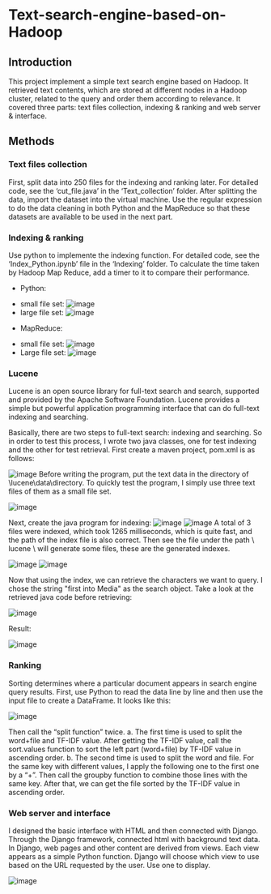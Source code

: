# Text-search-engine-based-on-Hadoop

## Introduction
This project implement a simple text search engine based on Hadoop. It retrieved text contents, which are stored at different nodes in a Hadoop cluster, related to the query and order them according to relevance. It covered three parts: text files collection, indexing & ranking and web server & interface.

## Methods
### Text files collection
First, split data into 250 files for the indexing and ranking later. For detailed code, see the ‘cut_file.java’ in the ‘Text_collection’ folder.
After splitting the data, import the dataset into the virtual machine. Use the regular expression to do the data cleaning in both Python and the MapReduce so that these datasets are available to be used in the next part.

### Indexing & ranking
Use python to implemente the indexing function. For detailed code, see the ‘Index_Python.ipynb’ file in the ‘Indexing’ folder. To calculate the time taken by Hadoop Map Reduce, add a timer to it to compare their performance.
* Python:
-	small file set:
 ![image](https://user-images.githubusercontent.com/57136383/185081395-64c0ea70-c36d-4919-9aea-207ed9a561bd.png)
-	large file set:
 ![image](https://user-images.githubusercontent.com/57136383/185081408-3185e336-59ff-4431-9f9c-cbc10823bce5.png)
 
* MapReduce:
-	small file set:
![image](https://user-images.githubusercontent.com/57136383/185081518-14007d0d-0ea5-4dbf-a468-5ad5826830cc.png)
- Large file set:
![image](https://user-images.githubusercontent.com/57136383/185081569-9d365805-69a6-4dfd-ba1d-9d1d2290d10e.png)

### Lucene

Lucene is an open source library for full-text search and search, supported and provided by the Apache Software Foundation. Lucene provides a simple but powerful application programming interface that can do full-text indexing and searching. 

Basically, there are two steps to full-text search: indexing and searching. So in order to test this process, I wrote two java classes, one for test indexing and the other for test retrieval.
First create a maven project, pom.xml is as follows:

![image](https://user-images.githubusercontent.com/57136383/185082071-b5f3ac1f-6a6c-4d1a-b90d-036bf9826392.png)
Before writing the program, put the text data in the directory of \lucene\data\directory. To quickly test the program, I simply use three text files of them as a small file set.

![image](https://user-images.githubusercontent.com/57136383/185082181-389f1cde-ccf3-46a0-a581-30666f8d8499.png)

Next, create the java program for indexing:
![image](https://user-images.githubusercontent.com/57136383/185082218-3710b863-05be-4393-bb20-01d624c49664.png)
![image](https://user-images.githubusercontent.com/57136383/185082243-d60126b3-16bb-44dc-ba9f-ede6c896b967.png)
A total of 3 files were indexed, which took 1265 milliseconds, which is quite fast, and the path of the index file is also correct. Then see the file under the path \ lucene \ will generate some files, these are the generated indexes.

![image](https://user-images.githubusercontent.com/57136383/185082405-082cd3e6-f56f-4704-bdef-e102ef673fe6.png)
![image](https://user-images.githubusercontent.com/57136383/185082426-fc6e7188-a76b-47c3-86e8-1b9ee9b59cd8.png)

Now that using the index, we can retrieve the characters we want to query. I chose the string "first into Media" as the search object. Take a look at the retrieved java code before retrieving:

![image](https://user-images.githubusercontent.com/57136383/185082717-89b335b8-5053-4d46-99e1-f41c80372d12.png)

Result:

![image](https://user-images.githubusercontent.com/57136383/185082756-ed52e58f-dfd5-45f8-9d57-5fb4a7b6b922.png)

### Ranking
Sorting determines where a particular document appears in search engine query results. First, use Python to read the data line by line and then use the input file to create a DataFrame. It looks like this:

![image](https://user-images.githubusercontent.com/57136383/185083745-c10c2069-8b52-4e22-b887-565cea931f54.png)

Then call the “split function” twice. 
a.	The first time is used to split the word+file and TF-IDF value. After getting the TF-IDF value, call the sort.values function to sort the left part (word+file) by TF-IDF value in ascending order.
b.	The second time is used to split the word and file. For the same key with different values, I apply the following one to the first one by a “+”. Then call the groupby function to combine those lines with the same key.
After that, we can get the file sorted by the TF-IDF value in ascending order.

### Web server and interface
I designed the basic interface with HTML and then connected with Django. Through the Django framework, connected html with background text data. In Django, web pages and other content are derived from views. Each view appears as a simple Python function. Django will choose which view to use based on the URL requested by the user. Use one to display. 

![image](https://user-images.githubusercontent.com/57136383/185084402-3bbb9be4-8635-46b5-8eb6-c34a33abd4fd.png)

